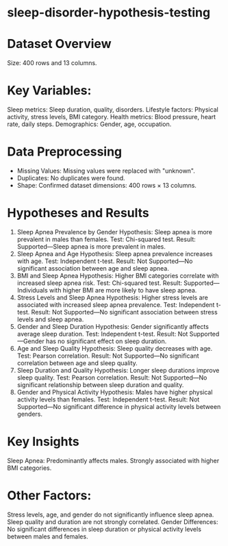 # sleep-disorder-hypothesis-testing

# Dataset Overview
Size: 400 rows and 13 columns.
# Key Variables:
Sleep metrics: Sleep duration, quality, disorders.
Lifestyle factors: Physical activity, stress levels, BMI category.
Health metrics: Blood pressure, heart rate, daily steps.
Demographics: Gender, age, occupation.
# Data Preprocessing
- Missing Values:
Missing values were replaced with "unknown".
- Duplicates:
No duplicates were found.
- Shape:
Confirmed dataset dimensions: 400 rows × 13 columns.

# Hypotheses and Results
1. Sleep Apnea Prevalence by Gender
Hypothesis: Sleep apnea is more prevalent in males than females.
Test: Chi-squared test.
Result: Supported—Sleep apnea is more prevalent in males.
2. Sleep Apnea and Age
Hypothesis: Sleep apnea prevalence increases with age.
Test: Independent t-test.
Result: Not Supported—No significant association between age and sleep apnea.
3. BMI and Sleep Apnea
Hypothesis: Higher BMI categories correlate with increased sleep apnea risk.
Test: Chi-squared test.
Result: Supported—Individuals with higher BMI are more likely to have sleep apnea.
4. Stress Levels and Sleep Apnea
Hypothesis: Higher stress levels are associated with increased sleep apnea prevalence.
Test: Independent t-test.
Result: Not Supported—No significant association between stress levels and sleep apnea.
5. Gender and Sleep Duration
Hypothesis: Gender significantly affects average sleep duration.
Test: Independent t-test.
Result: Not Supported—Gender has no significant effect on sleep duration.
6. Age and Sleep Quality
Hypothesis: Sleep quality decreases with age.
Test: Pearson correlation.
Result: Not Supported—No significant correlation between age and sleep quality.
7. Sleep Duration and Quality
Hypothesis: Longer sleep durations improve sleep quality.
Test: Pearson correlation.
Result: Not Supported—No significant relationship between sleep duration and quality.
8. Gender and Physical Activity
Hypothesis: Males have higher physical activity levels than females.
Test: Independent t-test.
Result: Not Supported—No significant difference in physical activity levels between genders.
# Key Insights
Sleep Apnea:
Predominantly affects males.
Strongly associated with higher BMI categories.
# Other Factors:
Stress levels, age, and gender do not significantly influence sleep apnea.
Sleep quality and duration are not strongly correlated.
Gender Differences:
No significant differences in sleep duration or physical activity levels between males and females.
